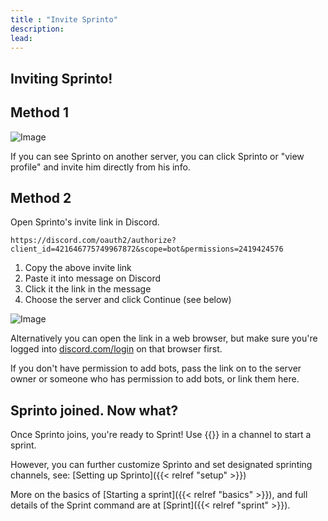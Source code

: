 ```yaml
---
title : "Invite Sprinto"
description: 
lead: 
---
```

## Inviting Sprinto! 

## Method 1

![Image](/images/sprint-add-app.png)

If you can see Sprinto on another server, you can click Sprinto or "view profile" and invite him directly from his info.

## Method 2

Open Sprinto's invite link in Discord.
```
https://discord.com/oauth2/authorize?client_id=421646775749967872&scope=bot&permissions=2419424576
```

1. Copy the above invite link
2. Paste it into message on Discord
3. Click it the link in the message
4. Choose the server and click Continue (see below)

![Image](/images/sprinto-invite-dialog.png)

Alternatively you can open the link in a web browser, but make sure you're logged into [discord.com/login](https://discord.com/login) on that browser first.

If you don't have permission to add bots, pass the link on to the server owner or someone who has permission to add bots, or link them here.

## Sprinto joined. Now what?

Once Sprinto joins, you're ready to Sprint! Use {{<slashembed name="sprint">}} in a channel to start a sprint.

However, you can further customize Sprinto and set designated sprinting channels, see: [Setting up Sprinto]({{< relref "setup" >}}) 

More on the basics of [Starting a sprint]({{< relref "basics" >}}), and full details of the Sprint command are at [Sprint]({{< relref "sprint" >}}).


<!-- 
#TODO: check if need any special permissions for slash commands?
#TODO: write up a new guide to permissions including what user permissions are required

## Troubleshooting and notes 
* All requested permissions are optional: If you're worried about a robot uprising, you can uncheck them all and still run sprints just fine. But they are recommended for extra features (current and future).

What about **Sprinto's permissions**? Sprinto currently needs no more than the default permissions which @everyone else has also has by default: to "Read Messages" and "Send Messages". Sprinto will also need "Manage Roles" for the @Active Sprinter (above).

So then why did Sprinto ask for **more permissions** when I invited Sprinto? So far, these are mostly for future features (except Manage Roles). Until recently Sprinto asked for no permissions, so use the "invite" link at the top of the page to re-invite him to add these new permissions. Sprinto will need the following for current and planned features: manage roles (for active sprinter), send TTS messages (to allow announcements; future planned feature), priority speaker (to allow pings in a voice channel; in future), and manage messages (to clean up word count commands; in future). Regardless, he'll continue to work with only the default read & send messages permissions. -->
